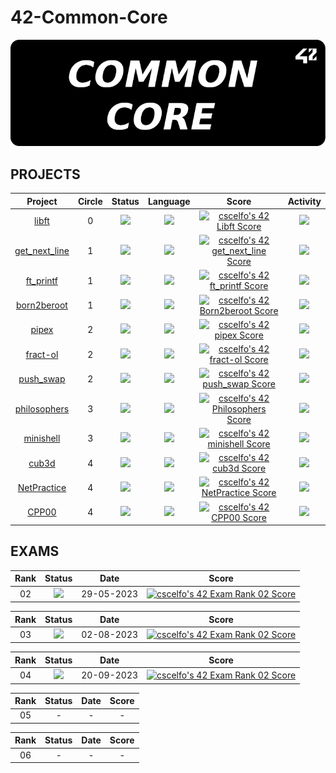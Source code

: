 # 42-Common-Core

<p align="center">
	<img src="https://github.com/Scelfo42/Scelfo42/blob/main/42_banners/Common-Core-banner.png">
</p>

## PROJECTS
<div align="center">

| Project | Circle | Status | Language | Score | Activity |
| :---: | :---: | :---: | :---: | :---: | :---: |
| [libft](https://github.com/Scelfo42/libft) | 0 | <img src="https://img.shields.io/badge/done-sucess" /> |<img src="https://img.shields.io/github/languages/top/Scelfo42/libft" /> | [![cscelfo's 42 Libft Score](https://badge42.vercel.app/api/v2/clg22s3a2000608ml2qvs6aly/project/2817953)](https://github.com/JaeSeoKim/badge42) | <img src="https://img.shields.io/github/last-commit/Scelfo42/libft" /> |
| [get_next_line](https://github.com/Scelfo42/get_next_line) | 1 | <img src="https://img.shields.io/badge/done-sucess" /> |<img src="https://img.shields.io/github/languages/top/Scelfo42/get_next_line" /> | [![cscelfo's 42 get_next_line Score](https://badge42.vercel.app/api/v2/clg22s3a2000608ml2qvs6aly/project/2878670)](https://github.com/JaeSeoKim/badge42) | <img src="https://img.shields.io/github/last-commit/Scelfo42/get_next_line" /> |
| [ft_printf](https://github.com/Scelfo42/ft_printf) | 1 | <img src="https://img.shields.io/badge/done-sucess" /> | <img src="https://img.shields.io/github/languages/top/Scelfo42/ft_printf" /> | [![cscelfo's 42 ft_printf Score](https://badge42.vercel.app/api/v2/clg22s3a2000608ml2qvs6aly/project/2878560)](https://github.com/JaeSeoKim/badge42) | <img src="https://img.shields.io/github/last-commit/jotavare/ft_printf" /> |
| [born2beroot](https://github.com/Scelfo42/born2beroot) | 1 | <img src="https://img.shields.io/badge/done-sucess" /> | <img src="https://img.shields.io/github/languages/top/Scelfo42/born2beroot" /> | [![cscelfo's 42 Born2beroot Score](https://badge42.vercel.app/api/v2/clg22s3a2000608ml2qvs6aly/project/2891669)](https://github.com/JaeSeoKim/badge42) | <img src="https://img.shields.io/github/last-commit/jotavare/born2beroot" /> |
| [pipex](https://github.com/Scelfo42/pipex) | 2 | <img src="https://img.shields.io/badge/done-sucess" /> | <img src="https://img.shields.io/github/languages/top/Scelfo42/pipex" /> | [![cscelfo's 42 pipex Score](https://badge42.vercel.app/api/v2/clg22s3a2000608ml2qvs6aly/project/3089535)](https://github.com/JaeSeoKim/badge42) | <img src="https://img.shields.io/github/last-commit/Scelfo42/pipex" /> |
| [fract-ol](https://github.com/Scelfo42/fract-ol) | 2 | <img src="https://img.shields.io/badge/done-sucess" /> | <img src="https://img.shields.io/github/languages/top/Scelfo42/fract-ol" /> | [![cscelfo's 42 fract-ol Score](https://badge42.vercel.app/api/v2/clg22s3a2000608ml2qvs6aly/project/2977398)](https://github.com/JaeSeoKim/badge42) | <img src="https://img.shields.io/github/last-commit/Scelfo42/fract-ol" /> |
| [push_swap](https://github.com/Scelfo42/push_swap) | 2 | <img src="https://img.shields.io/badge/done-sucess" /> | <img src="https://img.shields.io/github/languages/top/Scelfo42/push_swap" /> | [![cscelfo's 42 push_swap Score](https://badge42.vercel.app/api/v2/clg22s3a2000608ml2qvs6aly/project/2978327)](https://github.com/JaeSeoKim/badge42) | <img src="https://img.shields.io/github/last-commit/Scelfo42/push_swap" /> |
| [philosophers](https://github.com/Scelfo42/philosopher) | 3 | <img src="https://img.shields.io/badge/done-sucess" /> | <img src="https://img.shields.io/github/languages/top/Scelfo42/philosopher" /> | [![cscelfo's 42 Philosophers Score](https://badge42.vercel.app/api/v2/clg22s3a2000608ml2qvs6aly/project/3110462)](https://github.com/JaeSeoKim/badge42) | <img src="https://img.shields.io/github/last-commit/Scelfo42/philosopher" /> |
| [minishell](https://github.com/Scelfo42/minishell) | 3 | <img src="https://img.shields.io/badge/done-sucess" /> | <img src="https://img.shields.io/github/languages/top/Scelfo42/minishell" /> | [![cscelfo's 42 minishell Score](https://badge42.vercel.app/api/v2/clg22s3a2000608ml2qvs6aly/project/3112055)](https://github.com/JaeSeoKim/badge42) | <img src="https://img.shields.io/github/last-commit/Scelfo42/minishell" /> |
| [cub3d](https://github.com/Scelfo42/cub3d) | 4 | <img src="https://img.shields.io/badge/done-sucess" /> | <img src="https://img.shields.io/github/languages/top/Scelfo42/cub3d" /> | [![cscelfo's 42 cub3d Score](https://badge42.vercel.app/api/v2/clg22s3a2000608ml2qvs6aly/project/3112055)](https://github.com/JaeSeoKim/badge42) | <img src="https://img.shields.io/github/last-commit/Scelfo42/cub3d" /> |
| [NetPractice](https://github.com/Scelfo42/NetPractice) | 4 | <img src="https://img.shields.io/badge/done-sucess" /> | <img src="https://img.shields.io/github/languages/top/Scelfo42/NetPractice" /> | [![cscelfo's 42 NetPractice Score](https://badge42.vercel.app/api/v2/clg22s3a2000608ml2qvs6aly/project/3112055)](https://github.com/JaeSeoKim/badge42) | <img src="https://img.shields.io/github/last-commit/Scelfo42/NetPractice" /> |
| [CPP00](https://github.com/Scelfo42/CPP_Modules/tree/master/CPP00) | 4 | <img src="https://img.shields.io/badge/registered-yellow" /> | <img src="https://img.shields.io/github/languages/top/Scelfo42/CPP_Modules" /> | [![cscelfo's 42 CPP00 Score](https://badge42.vercel.app/api/v2/clg22s3a2000608ml2qvs6aly/project/3112055)](https://github.com/JaeSeoKim/badge42) | <img src="https://img.shields.io/github/last-commit/Scelfo42/CPP_Modules" /> |
</div>

## EXAMS
<div align="center">

| Rank | Status | Date | Score |
| :---: | :---: | :---: | :---: |
| 02 | <img src="https://img.shields.io/badge/sucess-sucess" /> | 29-05-2023 | [![cscelfo's 42 Exam Rank 02 Score](https://badge42.vercel.app/api/v2/clg22s3a2000608ml2qvs6aly/project/3106235)](https://github.com/JaeSeoKim/badge42) |

| Rank | Status | Date | Score |
| :---: | :---: | :---: | :---: |
| 03 | <img src="https://img.shields.io/badge/sucess-sucess" /> | 02-08-2023 | [![cscelfo's 42 Exam Rank 02 Score](https://badge42.vercel.app/api/v2/clg22s3a2000608ml2qvs6aly/project/3106235)](https://github.com/JaeSeoKim/badge42) |

| Rank | Status | Date | Score |
| :---: | :---: | :---: | :---: |
| 04 | <img src="https://img.shields.io/badge/sucess-sucess" /> | 20-09-2023 | [![cscelfo's 42 Exam Rank 02 Score](https://badge42.vercel.app/api/v2/clg22s3a2000608ml2qvs6aly/project/3106235)](https://github.com/JaeSeoKim/badge42) |
	
| Rank | Status | Date | Score |
| :---: | :---: | :---: | :---: |
| 05 | - | - | - |

| Rank | Status | Date | Score |
| :---: | :---: | :---: | :---: |
| 06 | - | - | - | - |

</div>

